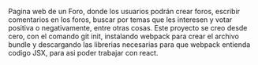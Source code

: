 Pagina web de un Foro, donde los usuarios podrán crear foros, escribir comentarios en los foros, buscar por temas que les interesen y votar positiva o negativamente, entre otras cosas.
Este proyecto se creo desde cero, con el comando git init, instalando webpack para crear el archivo bundle y descargando las librerias necesarias para que webpack entienda codigo JSX, para asi poder trabajar con react.
